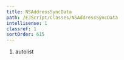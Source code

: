 ```yaml
---
title: NSAddressSyncData
path: /EJScript/Classes/NSAddressSyncData
intellisense: 1
classref: 1
sortOrder: 615
---
```







1. autolist

